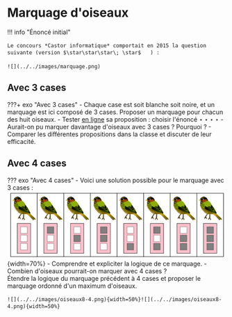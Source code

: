 # Marquage d'oiseaux
!!! info "Énoncé initial"

    Le concours *Castor informatique* comportait en 2015 la question suivante (version $\star\star\star\; \star$   ) :

    ![](../../images/marquage.png)

## Avec 3 cases
???+ exo "Avec 3 cases"
    - Chaque case est soit blanche soit noire, et un marquage est ici composé de 3 cases. Proposer un marquage pour chacun des huit oiseaux.
    - Tester [en ligne](http://castor-informatique.fr/questions/2015/2015-FR-03-mark-and-shuffle/index.html) sa proposition : choisir l'énoncé $\star\star\star\; \star$
    - Aurait-on pu marquer davantage d'oiseaux avec 3 cases ? Pourquoi ?
    - Comparer les différentes propositions dans la classe et discuter de leur efficacité.

## Avec 4 cases
??? exo "Avec 4 cases"
    - Voici une solution possible pour le marquage avec 3 cases :
    ![](../../images/solution_hard2.png){width=70%}
    - Comprendre et expliciter la logique de ce marquage.
    - Combien d'oiseaux pourrait-on marquer avec 4 cases ?    
    Étendre la logique du marquage précédent à 4 cases et proposer le marquage ordonné d'un maximum d'oiseaux.  

    ![](../../images/oiseaux8-4.png){width=50%}![](../../images/oiseaux8-4.png){width=50%}
